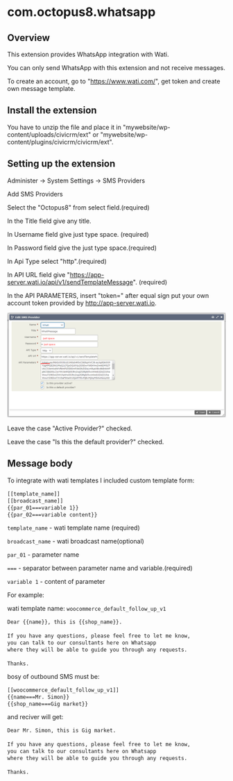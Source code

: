 # com.octopus8.whatsapp


## Overview
This extension provides WhatsApp integration with Wati.

You can only send WhatsApp with this extension and not receive messages.

To create an account, go to "https://www.wati.com/", get token and create own message template. 

## Install the extension
You have to unzip the file and place it in "mywebsite/wp-content/uploads/civicrm/ext" or "mywebsite/wp-content/plugins/civicrm/civicrm/ext".

## Setting up the extension

Administer -> System Settings -> SMS Providers

Add SMS Providers

Select the "Octopus8" from select field.(required)

In the Title field give any title.

In Username field give just type space. (required)

In Password field give the just type space.(required)

In Api Type select "http".(required)

In API URL field give "https://app-server.wati.io/api/v1/sendTemplateMessage". (required)

In the API PARAMETERS, insert "token=" after equal sign put your own account token provided by http://app-server.wati.io.

![wati provider](assets/sms_provider.png)

Leave the case "Active Provider?" checked.

Leave the case "Is this the default provider?" checked.

## Message body
To integrate with wati templates I included custom template form:

```
[[template_name]]
[[broadcast_name]]
{{par_01===variable 1}}
{{par_02===variable content}}
```
```template_name``` - wati template name (required)

```broadcast_name``` - wati broadcast name(optional)

```par_01``` - parameter name

```===``` - separator between parameter name and variable.(required)

``variable 1`` - content of parameter

For example: 

wati template name: ```woocommerce_default_follow_up_v1```

```
Dear {{name}}, this is {{shop_name}}.

If you have any questions, please feel free to let me know, 
you can talk to our consultants here on Whatsapp 
where they will be able to guide you through any requests.

Thanks.
```

bosy of outbound SMS must be:

```
[[woocommerce_default_follow_up_v1]]
{{name===Mr. Simon}}
{{shop_name===Gig market}}
```
and reciver will get:
```
Dear Mr. Simon, this is Gig market.

If you have any questions, please feel free to let me know, 
you can talk to our consultants here on Whatsapp 
where they will be able to guide you through any requests.

Thanks.
```
